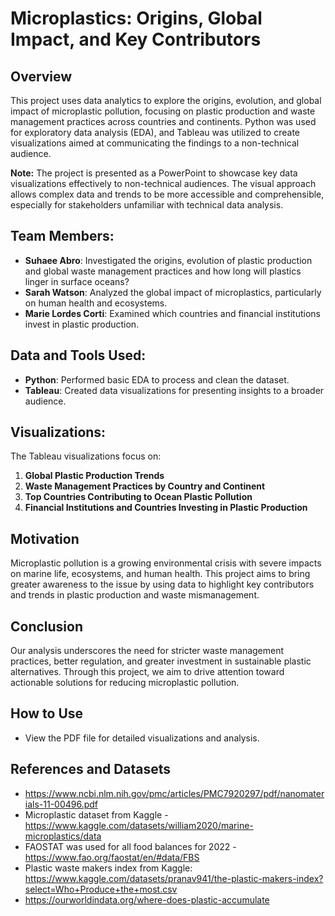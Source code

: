 # Microplastics: Origins, Global Impact, and Key Contributors

## Overview
This project uses data analytics to explore the origins, evolution, and global impact of microplastic pollution, focusing on plastic production and waste management practices across countries and continents. Python was used for exploratory data analysis (EDA), and Tableau was utilized to create visualizations aimed at communicating the findings to a non-technical audience.

**Note:** The project is presented as a PowerPoint to showcase key data visualizations effectively to non-technical audiences. The visual approach allows complex data and trends to be more accessible and comprehensible, especially for stakeholders unfamiliar with technical data analysis.

## Team Members:
- **Suhaee Abro**: Investigated the origins, evolution of plastic production and global waste management practices and how long will plastics linger in surface oceans?
- **Sarah Watson**: Analyzed the global impact of microplastics, particularly on human health and ecosystems.
- **Marie Lordes Corti**: Examined which countries and financial institutions invest in plastic production.

## Data and Tools Used:
- **Python**: Performed basic EDA to process and clean the dataset.
- **Tableau**: Created data visualizations for presenting insights to a broader audience.

## Visualizations:
The Tableau visualizations focus on:
1. **Global Plastic Production Trends**
2. **Waste Management Practices by Country and Continent**
3. **Top Countries Contributing to Ocean Plastic Pollution**
4. **Financial Institutions and Countries Investing in Plastic Production**

## Motivation
Microplastic pollution is a growing environmental crisis with severe impacts on marine life, ecosystems, and human health. This project aims to bring greater awareness to the issue by using data to highlight key contributors and trends in plastic production and waste mismanagement.

## Conclusion
Our analysis underscores the need for stricter waste management practices, better regulation, and greater investment in sustainable plastic alternatives. Through this project, we aim to drive attention toward actionable solutions for reducing microplastic pollution.

## How to Use
- View the PDF file for detailed visualizations and analysis.

## References and Datasets
- https://www.ncbi.nlm.nih.gov/pmc/articles/PMC7920297/pdf/nanomaterials-11-00496.pdf
- Microplastic dataset from Kaggle - https://www.kaggle.com/datasets/william2020/marine-microplastics/data
- FAOSTAT was used for all food balances for 2022 - https://www.fao.org/faostat/en/#data/FBS
- Plastic waste makers index from Kaggle: https://www.kaggle.com/datasets/pranav941/the-plastic-makers-index?select=Who+Produce+the+most.csv
- https://ourworldindata.org/where-does-plastic-accumulate

